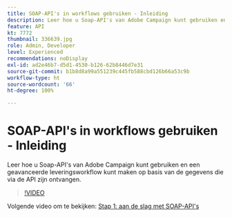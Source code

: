 ```yaml
---
title: SOAP-API's in workflows gebruiken - Inleiding
description: Leer hoe u Soap-API's van Adobe Campaign kunt gebruiken en een geavanceerde leveringsworkflow kunt maken op basis van de gegevens die via de API zijn ontvangen.
feature: API
kt: 7772
thumbnail: 336639.jpg
role: Admin, Developer
level: Experienced
recommendations: noDisplay
exl-id: ad2e46b7-d5d1-4530-b126-62b8446d7e31
source-git-commit: b1b8d8a99a551239c445fb588cbd126b66a53c9b
workflow-type: ht
source-wordcount: '66'
ht-degree: 100%

---
```


# SOAP-API&#39;s in workflows gebruiken - Inleiding

Leer hoe u Soap-API&#39;s van Adobe Campaign kunt gebruiken en een geavanceerde leveringsworkflow kunt maken op basis van de gegevens die via de API zijn ontvangen.

>[!VIDEO](https://video.tv.adobe.com/v/336639?quality=12&learn=on)

Volgende video om te bekijken: [Stap 1: aan de slag met SOAP-API&#39;s](/help/tutorial-use-soap-apis/get-started-with-soap-apis.md)
